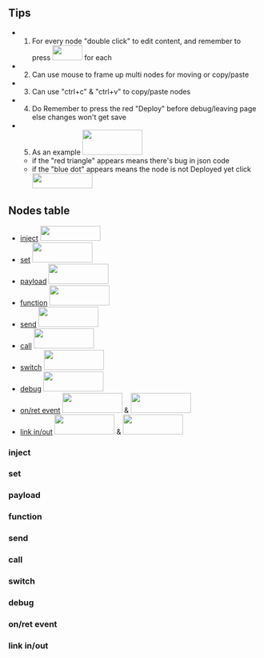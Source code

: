 ## Tips
* 1. For every node "double click" to edit content, and remember to press <img src="https://i.imgur.com/a1M9i9h.png" width=60 height=30> for each
* 2. Can use mouse to frame up multi nodes for moving or copy/paste
* 3. Can use "ctrl+c" & "ctrl+v" to copy/paste nodes
* 4. Do Remember to press the red "Deploy" before debug/leaving page else changes won't get save
* 5. As an example <img src="https://i.imgur.com/7KWSIGM.png" width=120 height=50> 
    * if the "red triangle" appears means there's bug in json code 
    * if the "blue dot" appears means the node is not Deployed yet click <img src="https://i.imgur.com/SbNMST5.png" width=120 height=30> 

## Nodes table
* [inject](#inject) <img src="https://i.imgur.com/CLSpzfz.png" width=120 height=30>
* [set](#set) <img src="https://i.imgur.com/mrUJBKE.png" width=120 height=40>
* [payload](#payload) <img src="https://i.imgur.com/XlbGGpk.png" width=120 height=40>
* [function](#function) <img src="https://i.imgur.com/QX7O8PO.png" width=120 height=40>
* [send](#send) <img src="https://i.imgur.com/LQ1jsMD.png" width=120 height=40>
* [call](#call) <img src="https://i.imgur.com/cF7R86U.png" width=120 height=40>
* [switch](#switch) <img src="https://i.imgur.com/UuE2qCf.png" width=120 height=40>
* [debug](#debug) <img src="https://i.imgur.com/zdAEqm1.png" width=120 height=40>
* [on/ret event](#1) <img src="https://i.imgur.com/6mbbHyl.png" width=120 height=40> & <img src="https://i.imgur.com/HCFQkIE.png" width=120 height=40>
* [link in/out](#2) <img src="https://i.imgur.com/3B8FtrL.png" width=120 height=40> & <img src="https://i.imgur.com/ekxbsPo.png" width=120 height=40>


### inject 

### set

### payload

### function

### send

### call

### switch

### debug

### <h3 id="1">on/ret event</h3>

### <h3 id="2">link in/out</h3>

